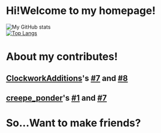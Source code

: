 # Hi!Welcome to my homepage!
![My GitHub stats](https://github-readme-stats.vercel.app/api?username=MulatramAwA&show_icons=true&theme=onedark)\
[![Top Langs](https://github-readme-stats.vercel.app/api/top-langs/?username=MulatramAwA)](https://github.com/anuraghazra/github-readme-stats)
# About my contributes!
## [ClockworkAdditions](https://github.com/GuyApooye/ClockworkAdditions)'s [#7](https://github.com/GuyApooye/ClockworkAdditions/pull/7) and [#8](https://github.com/GuyApooye/ClockworkAdditions/pull/8)
## [creepe_ponder](https://github.com/creepebucket/creepe_ponder/)'s [#1](https://github.com/creepebucket/creepe_ponder/pull/1) and [#7](https://github.com/creepebucket/creepe_ponder/pull/7)
# So...Want to make friends?
